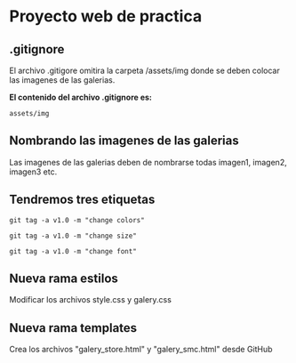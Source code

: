 # Proyecto web de practica

## .gitignore

El archivo .gitigore omitira la carpeta /assets/img donde se deben colocar las imagenes de las galerias. 

**El contenido del archivo .gitignore es:**

```
assets/img
```

## Nombrando las imagenes de las galerias

Las imagenes de las galerias deben de nombrarse todas imagen1, imagen2, imagen3 etc.

## Tendremos tres etiquetas

`git tag -a v1.0 -m "change colors"`

`git tag -a v1.0 -m "change size"`

`git tag -a v1.0 -m "change font"`

## Nueva rama estilos 

Modificar los archivos style.css y galery.css

## Nueva rama templates

Crea los archivos "galery_store.html" y "galery_smc.html" desde GitHub

